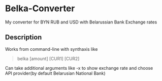 # Belka-Converter
My converter for BYN RUB and USD with Belarussian Bank Exchange rates

## Description

Works from command-line with synthaxis like 
> belka [amount] [CUR1] [CUR2]

Can take additional arguments like -x to show exchange rate and choose API provider(by default Belarusian National Bank)

